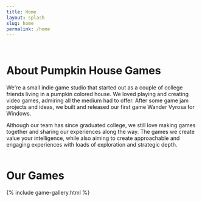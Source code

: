 ```yaml
---
title: Home
layout: splash
slug: home
permalink: /home
---
```

<br>

# About Pumpkin House Games
We're a small indie game studio that started out as a couple of college friends living in a pumpkin colored house. We loved playing and creating video games, admiring all the medium had to offer. After some game jam projects and ideas, we built and released our first game Wander Vyrosa for Windows. 

Although our team has since graduated college, we still love making games together and sharing our experiences along the way. The games we create value your intelligence, while also aiming to create approachable and engaging experiences with loads of exploration and strategic depth.
<br>
<br>

# Our Games
{% include game-gallery.html %}